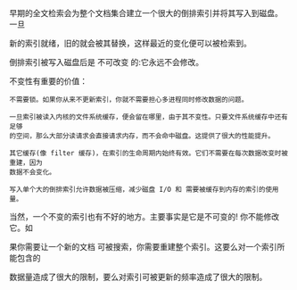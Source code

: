 早期的全文检索会为整个文档集合建立一个很大的倒排索引并将其写入到磁盘。 一旦

新的索引就绪，旧的就会被其替换，这样最近的变化便可以被检索到。

倒排索引被写入磁盘后是 不可改变 的:它永远不会修改。

不变性有重要的价值：

    不需要锁。如果你从来不更新索引，你就不需要担心多进程同时修改数据的问题。
    
    一旦索引被读入内核的文件系统缓存，便会留在哪里，由于其不变性。只要文件系统缓存中还有足够
    的空间，那么大部分读请求会直接请求内存，而不会命中磁盘。这提供了很大的性能提升。
    
    其它缓存(像 filter 缓存)，在索引的生命周期内始终有效。它们不需要在每次数据改变时被重建，因为
    数据不会变化。
    
    写入单个大的倒排索引允许数据被压缩，减少磁盘 I/O 和 需要被缓存到内存的索引的使用量。

当然，一个不变的索引也有不好的地方。主要事实是它是不可变的! 你不能修改它。如

果你需要让一个新的文档 可被搜索，你需要重建整个索引。这要么对一个索引所能包含的

数据量造成了很大的限制，要么对索引可被更新的频率造成了很大的限制。